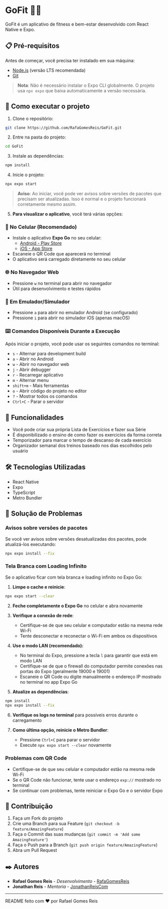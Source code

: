 # GoFit 🏋️‍♂️

GoFit é um aplicativo de fitness e bem-estar desenvolvido com React Native e Expo.

## 📋 Pré-requisitos

Antes de começar, você precisa ter instalado em sua máquina:
- [Node.js](https://nodejs.org/) (versão LTS recomendada)
- [Git](https://git-scm.com/)

> **Nota**: Não é necessário instalar o Expo CLI globalmente. O projeto usa `npx expo` que baixa automaticamente a versão necessária.

## 🚀 Como executar o projeto

1. Clone o repositório:
```bash
git clone https://github.com/RafaGomesReis/GoFit.git
```

2. Entre na pasta do projeto:
```bash
cd GoFit
```

3. Instale as dependências:
```bash
npm install
```

4. Inicie o projeto:
```bash
npx expo start
```

> **Aviso**: Ao iniciar, você pode ver avisos sobre versões de pacotes que precisam ser atualizadas. Isso é normal e o projeto funcionará corretamente mesmo assim.

5. **Para visualizar o aplicativo**, você terá várias opções:

### 📱 No Celular (Recomendado)
- Instale o aplicativo **Expo Go** no seu celular:
  - [Android - Play Store](https://play.google.com/store/apps/details?id=host.exp.exponent)
  - [iOS - App Store](https://apps.apple.com/app/expo-go/id982107779)
- Escaneie o QR Code que aparecerá no terminal
- O aplicativo será carregado diretamente no seu celular

### 🌐 No Navegador Web
- Pressione `w` no terminal para abrir no navegador
- Útil para desenvolvimento e testes rápidos

### 📲 Em Emulador/Simulador
- Pressione `a` para abrir no emulador Android (se configurado)
- Pressione `i` para abrir no simulador iOS (apenas macOS)

### ⌨️ Comandos Disponíveis Durante a Execução
Após iniciar o projeto, você pode usar os seguintes comandos no terminal:
- `s` - Alternar para development build
- `a` - Abrir no Android
- `w` - Abrir no navegador web
- `j` - Abrir debugger
- `r` - Recarregar aplicativo
- `m` - Alternar menu
- `shift+m` - Mais ferramentas
- `o` - Abrir código do projeto no editor
- `?` - Mostrar todos os comandos
- `Ctrl+C` - Parar o servidor

## 📱 Funcionalidades

- Você pode criar sua própria Lista de Exercícios e fazer sua Série
- É disponibilizado o ensino de como fazer os exercicíos da forma correta
- Temporizador para marcar o tempo de descanso de cada exercício
- Organizador semanal dos treinos baseado nos dias escolhidos pelo usuário

## 🛠️ Tecnologias Utilizadas

- React Native
- Expo
- TypeScript
- Metro Bundler

## 🔧 Solução de Problemas

### Avisos sobre versões de pacotes
Se você ver avisos sobre versões desatualizadas dos pacotes, pode atualizá-los executando:
```bash
npx expo install --fix
```

### Tela Branca com Loading Infinito
Se o aplicativo ficar com tela branca e loading infinito no Expo Go:

1. **Limpe o cache e reinicie**:
```bash
npx expo start --clear
```

2. **Feche completamente o Expo Go** no celular e abra novamente

3. **Verifique a conexão de rede**:
   - Certifique-se de que seu celular e computador estão na mesma rede Wi-Fi
   - Tente desconectar e reconectar o Wi-Fi em ambos os dispositivos

4. **Use o modo LAN (recomendado):**
   - No terminal do Expo, pressione a tecla `l` para garantir que está em modo LAN
   - Certifique-se de que o firewall do computador permite conexões nas portas do Expo (geralmente 19000 e 19001)
   - Escaneie o QR Code ou digite manualmente o endereço IP mostrado no terminal no app Expo Go

5. **Atualize as dependências**:
```bash
npm install
npx expo install --fix
```

6. **Verifique os logs no terminal** para possíveis erros durante o carregamento

7. **Como última opção, reinicie o Metro Bundler**:
   - Pressione `Ctrl+C` para parar o servidor
   - Execute `npx expo start --clear` novamente

### Problemas com QR Code
- Certifique-se de que seu celular e computador estão na mesma rede Wi-Fi
- Se o QR Code não funcionar, tente usar o endereço `exp://` mostrado no terminal
- Se continuar com problemas, tente reiniciar o Expo Go e o servidor Expo

## 👥 Contribuição

1. Faça um Fork do projeto
2. Crie uma Branch para sua Feature (`git checkout -b feature/AmazingFeature`)
3. Faça o Commit das suas mudanças (`git commit -m 'Add some AmazingFeature'`)
4. Faça o Push para a Branch (`git push origin feature/AmazingFeature`)
5. Abra um Pull Request

## ✒️ Autores

* **Rafael Gomes Reis** - *Desenvolvimento* - [RafaGomesReis](https://github.com/RafaGomesReis)
* **Jonathan Reis** - *Mentoria* - [JonathanReisCom](https://github.com/JonathanReisCom/JonathanReisCom)

---
README feito com ❤️ por Rafael Gomes Reis
